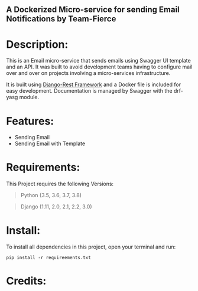## A Dockerized Micro-service for sending Email Notifications by Team-Fierce

# Description:
This is an Email micro-service that sends emails using Swagger UI template and an API. It was built to avoid development teams having to configure mail over and over on projects involving a micro-services infrastructure.

It is built using [Django-Rest Framework](https://www.django-rest-framework.org/) and a Docker file is included for easy development. 
Documentation is managed by Swagger with the drf-yasg module.

# Features:
- Sending Email
- Sending Email with Template

# Requirements:
This Project requires the following Versions:
> Python (3.5, 3.6, 3.7, 3.8)

> Django (1.11, 2.0, 2.1, 2.2, 3.0)

# Install:
To install all dependencies in this project, open your terminal and run:
```
pip install -r requireements.txt
```

# Credits:
